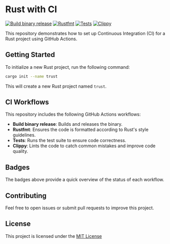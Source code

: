 # Rust with CI

[![Build binary release](https://github.com/mozaloom/rust-with-ci/actions/workflows/release.yml/badge.svg)](https://github.com/mozaloom/rust-with-ci/actions/workflows/release.yml)
[![Rustfmt](https://github.com/mozaloom/rust-with-ci/actions/workflows/rustfmt.yml/badge.svg)](https://github.com/mozaloom/rust-with-ci/actions/workflows/rustfmt.yml)
[![Tests](https://github.com/mozaloom/rust-with-ci/actions/workflows/tests.yml/badge.svg)](https://github.com/mozaloom/rust-with-ci/actions/workflows/tests.yml)
[![Clippy](https://github.com/mozaloom/rust-with-ci/actions/workflows/lint.yml/badge.svg)](https://github.com/mozaloom/rust-with-ci/actions/workflows/lint.yml)

This repository demonstrates how to set up Continuous Integration (CI) for a Rust project using GitHub Actions.

## Getting Started

To initialize a new Rust project, run the following command:

```bash
cargo init --name trust
```

This will create a new Rust project named `trust`.

## CI Workflows

This repository includes the following GitHub Actions workflows:

- **Build binary release**: Builds and releases the binary.
- **Rustfmt**: Ensures the code is formatted according to Rust's style guidelines.
- **Tests**: Runs the test suite to ensure code correctness.
- **Clippy**: Lints the code to catch common mistakes and improve code quality.

## Badges

The badges above provide a quick overview of the status of each workflow.

## Contributing

Feel free to open issues or submit pull requests to improve this project.

## License

This project is licensed under the [MIT License](LICENSE)